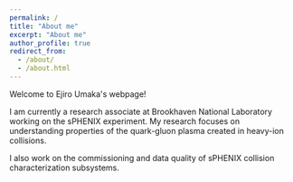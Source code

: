 ```yaml
---
permalink: /
title: "About me"
excerpt: "About me"
author_profile: true
redirect_from: 
  - /about/
  - /about.html
---
```


Welcome to Ejiro Umaka's webpage!

I am currently a research associate at Brookhaven National Laboratory working on the sPHENIX experiment. My research focuses on understanding properties of the quark-gluon plasma created in heavy-ion collisions.

I also work on the commissioning and data quality of sPHENIX collision characterization subsystems.

